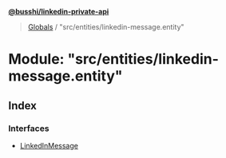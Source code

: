 **[@busshi/linkedin-private-api](../README.md)**

> [Globals](../globals.md) / "src/entities/linkedin-message.entity"

# Module: "src/entities/linkedin-message.entity"

## Index

### Interfaces

* [LinkedInMessage](../interfaces/_src_entities_linkedin_message_entity_.linkedinmessage.md)
